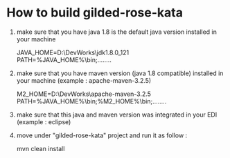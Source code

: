 # How to build gilded-rose-kata

1) make sure that you have java 1.8 is the default java version installed in your machine

	JAVA_HOME=D:\DevWorks\jdk1.8.0_121
	PATH=%JAVA_HOME%\bin;........
	
2) make sure that you have maven version (java 1.8 compatible) installed in your machine (example : apache-maven-3.2.5)

	M2_HOME=D:\DevWorks\apache-maven-3.2.5
	PATH=%JAVA_HOME%\bin;%M2_HOME%\bin;........
	
3) make sure that this java and maven version was integrated in your EDI (example : eclipse)

4) move under "gilded-rose-kata" project and run it as follow :

	mvn clean install
